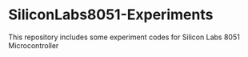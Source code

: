 # SiliconLabs8051-Experiments
This repository includes some experiment codes for Silicon Labs 8051 Microcontroller
